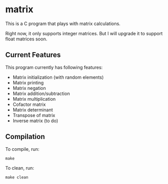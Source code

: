 matrix
======

This is a C program that plays with matrix calculations.

Right now, it only supports integer matrices. But I will
upgrade it to support float matrices soon.

Current Features
----------------

This program currently has following features:

* Matrix initialization (with random elements)
* Matrix printing
* Matrix negation
* Matrix addition/subtraction
* Matrix multiplication
* Cofactor matrix
* Matrix determinant
* Transpose of matrix
* Inverse matrix (to do)

Compilation
-----------

To compile, run:

	make

To clean, run:

	make clean
